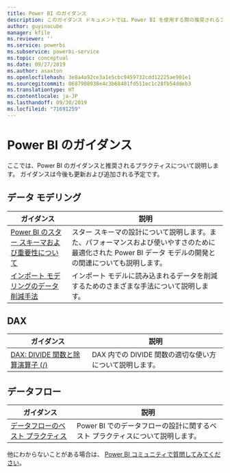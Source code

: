 ```yaml
---
title: Power BI のガイダンス
description: このガイダンス ドキュメントでは、Power BI を使用する際の推奨されるプラクティスを紹介します。
author: guyinacube
manager: kfile
ms.reviewer: ''
ms.service: powerbi
ms.subservice: powerbi-service
ms.topic: conceptual
ms.date: 09/27/2019
ms.author: asaxton
ms.openlocfilehash: 3e8a4a92ce3a1e5cbc9459732cdd12225ae901e1
ms.sourcegitcommit: 0687908938e4c3b68401fd511ec1c28fb54ddeb3
ms.translationtype: HT
ms.contentlocale: ja-JP
ms.lasthandoff: 09/30/2019
ms.locfileid: "71691259"
---
```

# <a name="guidance-for-power-bi"></a>Power BI のガイダンス

ここでは、Power BI のガイダンスと推奨されるプラクティスについて説明します。 ガイダンスは今後も更新および追加される予定です。

## <a name="data-modeling"></a>データ モデリング

| ガイダンス | 説明 |
| --- | --- |
| [Power BI のスター スキーマおよび重要性について](star-schema.md) | スター スキーマの設計について説明します。また、パフォーマンスおよび使いやすさのために最適化された Power BI データ モデルの開発との関連についても説明します。 |
| [インポート モデリングのデータ削減手法](import-modeling-data-reduction.md) | インポート モデルに読み込まれるデータを削減するためのさまざまな手法について説明します。 |

## <a name="dax"></a>DAX

| ガイダンス | 説明 |
| --- | --- |
| [DAX: DIVIDE 関数と除算演算子 (/)](dax-divide-function-operator.md) | DAX 内での DIVIDE 関数の適切な使い方について説明します。 |

## <a name="dataflows"></a>データフロー

| ガイダンス | 説明 |
| --- | --- |
| [データフローのベスト プラクティス](/service-dataflows-best-practices.md) | Power BI でのデータフローの設計に関するベスト プラクティスについて説明します。 |

他にわからないことがある場合は、 [Power BI コミュニティで質問してみてください](http://community.powerbi.com/)。
